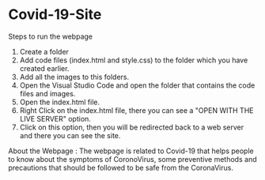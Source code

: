 # Covid-19-Site

Steps to run the webpage

1. Create a folder 
2. Add code files (index.html and style.css) to the folder which you have created earlier.
3. Add all the images to this folders.
4. Open the Visual Studio Code and open the folder that contains the code files and images.
5. Open the index.html file.
6. Right Click on the index.html file, there you can see a "OPEN WITH THE LIVE SERVER" option.
7. Click on this option, then you will be redirected back to a web server and there you can see the site. 


About the Webpage :
The webpage is related to Covid-19 that helps people to know about the symptoms of CoronoVirus, some preventive methods and precautions that should be followed to be safe from the CoronaVirus.
